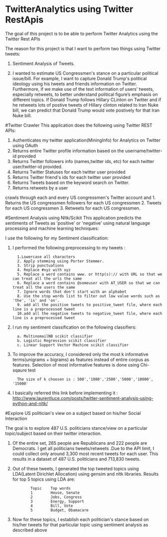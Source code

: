 # TwitterAnalytics using Twitter RestApis
The goal of this project is to be able to perform Twitter Analytics using the Twitter Rest APIs

The reason for this project is that I want to perform two things using Twitter tweets:

1. Sentiment Analysis of Tweets.

2. I wanted to estimate US Congressmen's stance on a particular political issue/bill. For example, 
   I want to capture Donald Trump's political ideology using his tweets and friends information on Twitter. 
   Furthermore, if we make use of the text information of users’ tweets, especially retweets, to better understand political       figure’s emphasis on different topics. If Donald Trump follows Hillary CLinton on Twitter and if he retweets lots of
   postive tweets of Hillary clinton related to Iran Nuke bill, we can predict that Donald Trump would vote postively for 
   that Iran Nuke bill.

#Twitter Crawler 
This application does the following using Twitter REST APIs:

1. Authenticates my twitter application(MiningInfo) for Analytics on Twitter using OAuth
2. Returns entire Twitter profile information based on the username/twitter-id provided
3. Returns Twitter followers info (names,twitter ids, etc) for each twitter user/twitter-id provided.
4. Returns Twitter Statuses for each twitter user provided
5. Returns Twitter friend's ids for each twitter user provided
6. Returns Tweets based on the keyword search on Twitter.
7. Returns retweets by a user

crawls through each and every US congressmen's Twitter account and
    1. Returns the US congressmen followers for each US congressmen
    2. Tweets for each US congressmen
    3. Retweets for each US congressmen.

#Sentiment Analysis using Nltk/Scikit
This application predicts the sentiments of Tweets as 'positive' or 'negative' using natural language processing and machine learning techniques:

I use the following for my Sentiment classification:

1. I performed the following preprocessing to my tweets :

         1.Lowercase all characters
         2. Apply stemming using Porter Stemmer.
         3. Strip punctuations
         4. Replace #xyz with xyz
         5. Replace a word contains www. or http(s):// with URL so that we can treat all the urls the same
         6. Replace a word contains @someuser with AT_USER so that we can treat all the users the same
         7. Ignore words that don't start with an alphabet
         8. Use the stop words list to filter out low value words such as 'the', 'is' and 'on'.
         9. add all the positive tweets to positive_tweet file, where each line is a preprocessed tweet
         10.add all the negative tweets to negative_tweet file, where each line is a preprocessed tweet

2. I run my sentiment classification on the following classifiers:

         a. MultinomailNB scikit classifier
         b. Logistic Regression scikit classifier
         c. Linear Support Vector Machine scikit classifier

3. To improve the accuracy, I considered only the most k informative terms(unigrams + bigrams) as features instead of entire corpus as features. Selection of most informative features is done using Chi-sqaure test

         The size of k choosen is : 500','1000','2500','5000','10000', '15000' 

4. I basically referred this link before implementing it : http://www.laurentluce.com/posts/twitter-sentiment-analysis-using-python-and-nltk/

#Explore US politician's view on a subject based on his/her Social Interaction

The goal is to explore 487 U.S. politicians stance/view on a particular topic/subject based on their twitter interaction.

1. Of the entire set, 265 people are Republicans and 222 people are Democrats. I get all politicians tweets/retweets .Due to the    API limit, I could collect only around 3,300 most recent tweets for each user. This results in a dataset of 487 U.S.             politicians and 713,830 tweets.

2. Out of these tweets, I generated the top tweeted topics using LDA(Latent Dirichlet Allocation) using gensim and nltk libraries.
         Results for top 5 topics  using LDA are: 

               Topic    Top words
               1        House, Senate
               2        Jobs, Congress
               3        Energy, Support
               4        Bill, Vote
               5        Budget, Obamacare
3. Now for these topics, I establish each politician's stance based on his/her tweets for that particular topic using sentiment    analysis as described above
